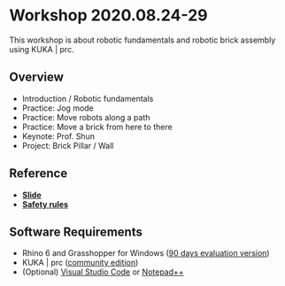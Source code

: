# Workshop 2020.08.24-29

This workshop is about robotic fundamentals and robotic brick assembly using KUKA | prc.

## Overview

* Introduction / Robotic fundamentals
* Practice: Jog mode
* Practice: Move robots along a path
* Practice: Move a brick from here to there
* Keynote: Prof. Shun
* Project: Brick Pillar / Wall

## Reference

* [**Slide**](https://docs.google.com/presentation/d/1dGtycFIzau4Msu58ata_v_ZHhF-7AlEVLNWrIreXpH0/edit?usp=sharing)
* [**Safety rules**](https://github.com/rac-coon-ncku/rac_coon_public/blob/master/safety_rules.md)

## Software Requirements

* Rhino 6 and Grasshopper for Windows ([90 days evaluation version](https://www.rhino3d.com/download/rhino-for-windows/6/evaluation))
* KUKA | prc ([community edition](https://www.robotsinarchitecture.org/kukaprc))
* (Optional) [Visual Studio Code](https://code.visualstudio.com/) or [Notepad++](https://notepad-plus-plus.org/downloads/)
